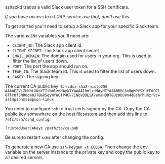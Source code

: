 sshackd trades a valid Slack user token for a SSH certificate.

_If you have access to a LDAP service use that, don't use this._

To get started you'll need to setup a Slack app for your specific Slack team.

The various `ENV` variables you'll need are:

- `CLIENT_ID`: The Slack app client id
- `CLIENT_SECRET`: The Slack app client secret
- `EMAIL_DOMAIN`: The domain used for users in your org. This is used to filter the list of users down.
- `PORT`: The port the app should run on.
- `TEAM_ID`: The Slack team id. This is used to filter the list of users down.
- `CAKEY`: The signing key

The current CA public key is:
`ecdsa-sha2-nistp256 AAAAE2VjZHNhLXNoYTItbmlzdHAyNTYAAAAIbmlzdHAyNTYAAABBBL8nRqMPfSXufFdO7l6flrOf3NR0cm0J7BeR5qvWfWCfP4Gk7INbVQOEiA7emaHDDT8Uz0bCWn4dGsnrhUhzrVc= asimpson@simpson-linux`

You need to configure `ssh` to trust certs signed by the CA. Copy the CA public key somewhere on the host filesystem and then add this line to `/etc/ssh/sshd_config`:

`TrustedUserCAKeys /path/to/ca.pub`

Be sure to restart `sshd` after changing the config.

To generate a new CA use `ssh-keygen -t ECDSA`. Then change the env variable on the server instance to the private key and copy the public key to all desired servers.
